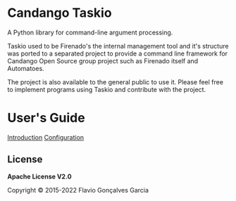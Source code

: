 # Candango Taskio

A Python library for command-line argument processing.

Taskio used to be Firenado's the internal management tool and it's structure
was ported to a separated project to provide a command line framework for
Candango Open Source group project such as Firenado itself and Automatoes.

The project is also available to the general public to use it. Please feel free
to implement programs using Taskio and contribute with the project.

# User's Guide

[Introduction](guide/intro.md)
[Configuration](guide/config.md)

## License

**Apache License V2.0**

Copyright © 2015-2022 Flavio Gonçalves Garcia
